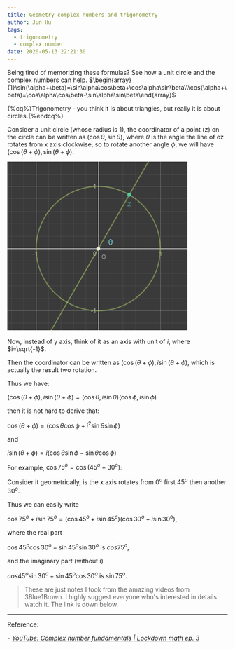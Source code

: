 ```yaml
---
title: Geometry complex numbers and trigonometry
author: Jun Hu
tags:
  - trigonometry
  - complex number
date: 2020-05-13 22:21:30
---
```


Being tired of memorizing these formulas? See how a unit circle and the complex numbers can help.
$\begin{array}{1}\sin(\alpha+\beta)=\sin\alpha\cos\beta+\cos\alpha\sin\beta\\\cos(\alpha+\beta)=\cos\alpha\cos\beta-\sin\alpha\sin\beta\end{array}$

<!-- more -->

{%cq%}Trigonometry - you think it is about triangles, but really it is about circles.{%endcq%}

Consider a unit circle (whose radius is 1), the coordinator of a point (z) on the circle can be written as $(\cos\theta,\sin\theta)$, where $\theta$ is the angle the line of oz rotates from x axis clockwise, so to rotate another angle $\phi$, we will have $(\cos(\theta+\phi),\sin(\theta+\phi)$.

![Trigonometry](/images/Trigonometry1.jpg)

Now, instead of y axis, think of it as an axis with unit of $i$, where $i=\sqrt{-1}$.

Then the coordinator can be written as $(\cos(\theta+\phi),i\sin(\theta+\phi)$, which is actually the result two rotation.

Thus we have:

$(\cos(\theta+\phi),i\sin(\theta+\phi)=(\cos\theta,i\sin\theta)(\cos\phi,i\sin\phi)$

then it is not hard to derive that:

$\cos(\theta+\phi)=(\cos\theta\cos\phi+i^2\sin\theta\sin\phi)$

and

$i\sin(\theta+\phi)=i(\cos\theta\sin\phi-\sin\theta\cos\phi)$

For example, $\cos75^o=\cos(45^o+30^o)$:

Consider it geometrically, is the x axis rotates from $0^o$ first $45^o$ then another $30^o$.

Thus we can easily write

$\cos75^o+i\sin75^o=(\cos45^o+i\sin45^o)(\cos30^o+i\sin30^o)$,

where the real part

$\cos45^o\cos30^o-\sin45^o\sin30^o$ is $cos75^o$,

and the imaginary part (without i)

$cos45^o\sin30^o+\sin45^o\cos30^o$ is $\sin75^o$.

> These are just notes I took from the amazing videos from 3Blue1Brown. I highly suggest everyone who's interested in details watch it. The link is down below.

---


Reference:

*- [YouTube: Complex number fundamentals | Lockdown math ep. 3](https://youtu.be/5PcpBw5Hbwo)*

